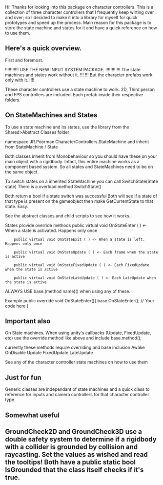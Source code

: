 Hi! Thanks for looking into this package on character controllers.
This is a collection of three character controllers that I frequently keep wirting over and over; 
so I decided to make it into a library for myself for quick prototypes and speed up the process.
Main reason for this package is to store the state machine and states for it and have a quick reference
on how to use them.

Here's a quick overview.
-----------------------------------------------------------------------------
First and foremost. 

!!!!!!!!!!! USE THE NEW INPUT SYSTEM PACKAGE. !!!!!!!! 
!!! The state machines and states work without it. !!! 
!!! But the character prefabs work only with it.  !!!!
 
These character controllers use a state machine to work. 
2D, Third person and FPS controllers are included. 
Each prefab inside their respective folders. 

On StateMachines and States
-----------------------------------------------------------------------------
To use a state machine and its states,
use the library from the Shared>Abstract Classes folder

namespace JR.Poorman.CharacterControllers.StateMachine
and inherit from StateMachine / State

Both classes inherit from Monobehaviour so you should have these on your main object with a rigidbody.
Infact, this entire machine works as a component based system. 
So all states and StateMachines need to be on the same object.

To switch states on a inherited StateMachine you can call
SwitchState(State state)
There is a overload method 
SwitchState<StateType>()

Both return a bool if a state switch was successful
Both will see if a state of that type is present on the gameobject then make GetCurrentState to that state.
Easy. 

See the abstract classes and child scripts to see how it works. 

States provide override methods
        public virtual void OnStateEnter ( )  <- When a state is activated. Happens only once
						 
        public virtual void OnStateExit ( ) <- When a state is left. Happens only once
	
        public virtual void OnStateUpdate ( ) <- Each frame when the state is active
						 
        public virtual void OnStateFixedUpdate ( ) <- Each FixedUpdate when the state is active
	
        public virtual void OnStateLateUpdate ( ) <- Each LateUpdate when the state is active
						     

ALWAYS USE base.(method name)() when using any of these. 

Example 
public override void OnStateEnter(){
	base.OnStateEnter();
	// Your code here
}
						     
Important also
---------------------------------------------------------------------------
On State machines. When using unity's callbacks (Update, FixedUpdate, etc)
use the override method like above and include base.method();

currently these methods require overriding and base inclusion
Awake
OnDisable
Update
FixedUpdate
LateUpdate

See any of the character controller state machines on how to use them
		
Just for fun
------------------------------------------------------------------------------------
Generic classes are independant of state machines and a quick class to reference for
inputs and camera controllers for that character controller type
		
Somewhat useful 
------------------------------------------------------------------------------------
GroundCheck2D and GroundCheck3D use a double safety system to determine if a
rigidbody with a collider is grounded by collision and raycasting. 
Set the values as wished and read the tooltips! 
Both have a public static bool IsGrounded that the class itself checks if it's true. 
------------------------------------------------------------------------------------
